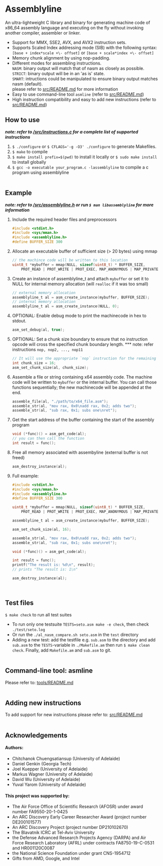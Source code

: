 # Assemblyline

An ultra-lightweight C library and binary for generating machine code of x86\_64 assembly language and executing on the fly without invoking another compiler, assembler or linker. <br> 
* Support for MMX, SSE2, AVX, and AVX2 instruction sets.
* Supports Scaled Index addressing mode (SIB) with the following syntax:  
`[base + index*scale +\- offset]` or `[base + scale*index +\- offset]` 
* Memory chunk alignment by using nop-padding.
* Different modes for assembling instructions.  
`NASM`: binary output will match that of nasm as closely as possible.  
`STRICT`: binary output will be in an 'as is' state.  
`SMART`: intructions could be manipulated to ensure binary output matches nasm (default).  
please refer to [src/README.md](https://github.com/0xADE1A1DE/AssemblyLine/blob/main/tools/README.md) for more information
* Easy to use command-line tool `asmline` (refer to [src/README.md](https://github.com/0xADE1A1DE/AssemblyLine/blob/main/tools/README.md)) 
* High instruction compatibility and easy to add new instructions (refer to [src/README.md](https://github.com/0xADE1A1DE/AssemblyLine/blob/main/src/README.md))   
## How to use

***note: refer to [/src/instructions.c](https://github.com/0xADE1A1DE/AssemblyLine/tree/main/src/instructions.c) for a complete list of supported instructions***

1. `$ ./configure` or `$ CFLAGS='-g -O3' ./configure` to generate Makefiles.
1. `$ make` to compile
1. `$ make install prefix=$(pwd)` to install it locally or `$ sudo make install` to install globally
1. `$ gcc -o executable your_program.c -lassemblyline` to compile a c program using assemblyline<br><br>   

## Example

***note: refer to [/src/assemblyline.h](https://github.com/0xADE1A1DE/AssemblyLine/tree/main/src/assemblyline.h) or run `$ man libassemblyline` for more information***

1. Include the required header files and preprocessors
    ```c
    #include <stdint.h>
    #include <sys/mman.h>
    #include <assemblyline.h>
    #define BUFFER_SIZE 300
    ```
1. Allocate an executable buffer of sufficient size (> 20 bytes) using mmap
    ```c
    // the machince code will be written to this location
    uint8_t *mybuffer = mmap(NULL, sizeof(uint8_t) * BUFFER_SIZE,
        PROT_READ | PROT_WRITE | PROT_EXEC, MAP_ANONYMOUS | MAP_PRIVATE, -1, 0);
    ```
1. Create an instance of assemblyline_t and attach `mybuffer` or set it to NULL for internal memory allocation (will `realloc` if it was too small)
    ```c
    // external memory allocation
    assemblyline_t al = asm_create_instance(mybuffer, BUFFER_SIZE);
    // internal memory allocation
    assemblyline_t al = asm_create_instance(NULL, 0);
    ```
1. OPTIONAL: Enable debug mode to print the machinecode in hex to stdout.
    ```c
    asm_set_debug(al, true);
    ```
1. OPTIONAL: Set a chunk size boundary to ensure that no instruction opcode will cross the specified chunk boundary length.
    *** note: refer instructions `nop, nop2, ..., nop11`
    ```c
    // It will use the appropriate `nop` instruction for the remaining bytes to fill the chunk boundry.
    int chunk_size = 16;
    asm_set_chunk_size(al, chunk_size);
    ```
1. Assemble a file or string containing x64 assembly code. The machine code will be written to `mybuffer` or the internal buffer. You can call those functions sequentially; the new machinecode will be appended at the end.
    ```c
    assemble_file(al, "./path/to/x64_file.asm");
    assemble_str(al, "mov rax, 0x0\nadd rax, 0x2; adds two");
    assemble_str(al, "sub rax, 0x1; subs one\nret");
    ```
1. Get the start address of the buffer containing the start of the assembly program
    ```c
    void (*func)() = asm_get_code(al);
    // you can then call the function
    int result = func();
    ```
1. Free all memory associated with assembyline (external buffer is not freed)
    ```c
    asm_destroy_instance(al);
    ```
1. Full example:
    ```c
    #include <stdint.h>
    #include <sys/mman.h>
    #include <assemblyline.h>
    #define BUFFER_SIZE 300
    
    uint8_t *mybuffer = mmap(NULL, sizeof(uint8_t) * BUFFER_SIZE,
        PROT_READ | PROT_WRITE | PROT_EXEC, MAP_ANONYMOUS | MAP_PRIVATE, -1, 0);
    
    assemblyline_t al = asm_create_instance(mybuffer, BUFFER_SIZE); 
    
    asm_set_chunk_size(al, 16); 
    
    assemble_str(al, "mov rax, 0x0\nadd rax, 0x2; adds two");
    assemble_str(al, "sub rax, 0x1; subs one\nret");
 
    void (*func)() = asm_get_code(al);
    
    int result = func();
    printf("The result is: %d\n", result); 
    // prints "The result is: 1\n"

    asm_destroy_instance(al);
    ```
    <br>
## Test files

`$ make check` to run all test suites

* To run only one testsuite `TESTS=seto.asm make -e check`, then check `./test/seto.log`
* Or run the `./al_nasm_compare.sh seto.asm` in the `test` directory
* Adding a new test: add the testfile e.g. `sub.asm` to the directory and add `sub.asm` to the `TESTS`-variable in `./Makefile.am`
then run `$ make clean check`. Finally, add `Makefile.am` and `sub.asm` to git.<br><br> 

## Command-line tool: asmline

Please refer to: [tools/README.md](https://github.com/0xADE1A1DE/AssemblyLine/blob/main/tools/README.md)<br><br>     
  
## Adding new instructions

To add support for new instructions please refer to: [src/README.md](https://github.com/0xADE1A1DE/AssemblyLine/blob/main/src/README.md)<br><br>  

## Acknowledgements
#### Authors:
* Chitchanok Chuengsatiansup (University of Adelaide)
* Daniel Genkin (Georgia Tech)
* Joel Kuepper (University of Adelaide)
* Markus Wagner (University of Adelaide)
* David Wu (University of Adelaide)  
* Yuval Yarom (University of Adelaide)


#### This project was supported by:  
* The Air Force Office of Scientific Research (AFOSR) under award number FA9550-20-1-0425
* An ARC Discovery Early Career Researcher Award (project number DE200101577) 
* An ARC Discovery Project (project number DP210102670)  
* The Blavatnik ICRC at Tel-Aviv University  
* the Defense Advanced Research Projects Agency (DARPA) and Air Force Research Laboratory (AFRL) under contracts FA8750-19-C-0531 and HR001120C0087
* the National Science Foundation under grant CNS-1954712
* Gifts from AMD, Google, and Intel  
